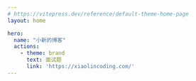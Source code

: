 ```yaml
---
# https://vitepress.dev/reference/default-theme-home-page
layout: home

hero:
  name: "小新的博客"
  actions:
    - theme: brand
      text: 面试题
      link: 'https://xiaolincoding.com/'
---
```

